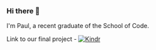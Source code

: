 ### Hi there 👋

I'm Paul, a recent graduate of the School of Code.

Link to our final project - 
<a href="https://github.com/jsonandthearguments/kindr/">
  <img src="[https://img.shields.io/badge/Supabase-3ECF8E?style=for-the-badge&logo=supabase&logoColor=white](https://github.com/jsonandthearguments/kindr/)" alt="Kindr">
</a>

<!--
**percygr/percygr** is a ✨ _special_ ✨ repository because its `README.md` (this file) appears on your GitHub profile.

Here are some ideas to get you started:

- 🔭 I’m currently working on ...
- 🌱 I’m currently learning ...
- 👯 I’m looking to collaborate on ...
- 🤔 I’m looking for help with ...
- 💬 Ask me about ...
- 📫 How to reach me: ...
- 😄 Pronouns: ...
- ⚡ Fun fact: ...
-->
